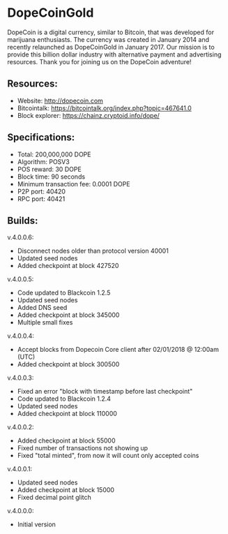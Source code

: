 DopeCoinGold
============

DopeCoin is a digital currency, similar to Bitcoin, that was developed for marijuana enthusiasts. The currency was created in January 2014 and recently relaunched as DopeCoinGold in January 2017. Our mission is to provide this billion dollar industry with alternative payment and advertising resources. Thank you for joining us on the DopeCoin adventure!


Resources:
----------------

- Website: http://dopecoin.com
- Bitcointalk: https://bitcointalk.org/index.php?topic=467641.0
- Block explorer: https://chainz.cryptoid.info/dope/


Specifications:
----------------

- Total: 200,000,000 DOPE
- Algorithm: POSV3
- POS reward: 30 DOPE
- Block time: 90 seconds
- Minimum transaction fee: 0.0001 DOPE
- P2P port: 40420
- RPC port: 40421


Builds:
----------------

v.4.0.0.6:

- Disconnect nodes older than protocol version 40001
- Updated seed nodes
- Added checkpoint at block 427520

v.4.0.0.5:

- Code updated to Blackcoin 1.2.5
- Updated seed nodes
- Added DNS seed
- Added checkpoint at block 345000
- Multiple small fixes

v.4.0.0.4:

- Accept blocks from Dopecoin Core client after 02/01/2018 @ 12:00am (UTC)
- Added checkpoint at block 300500

v.4.0.0.3:

- Fixed an error "block with timestamp before last checkpoint"
- Code updated to Blackcoin 1.2.4
- Updated seed nodes
- Added checkpoint at block 110000

v.4.0.0.2:

- Added checkpoint at block 55000
- Fixed number of transactions not showing up
- Fixed "total minted", from now it will count only accepted coins

v.4.0.0.1:

- Updated seed nodes
- Added checkpoint at block 15000
- Fixed decimal point glitch

v.4.0.0.0:

- Initial version

